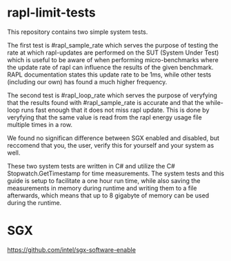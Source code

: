 # rapl-limit-tests

This repository contains two simple system tests.

The first test is #rapl_sample_rate which serves the purpose of testing the rate at which rapl-updates are performed on the SUT (System Under Test) which is useful to be aware of when performing micro-benchmarks where the update rate of rapl can influence the results of the given benchmark.
RAPL documentation states this update rate to be 1ms, while other tests (including our own) has found a much higher frequency. 

The second test is #rapl_loop_rate which serves the purpose of veryfying that the results found with #rapl_sample_rate is accurate and that the while-loop runs fast enough that it does not miss rapl update. This is done by veryfying that the same value is read from the rapl energy usage file multiple times in a row. 

We found no significan difference between SGX enabled and disabled, but reccomend that you, the user, verify this for yourself and your system as well. 

These two system tests are written in C# and utilize the C# Stopwatch.GetTimestamp for time measurements. 
The system tests and this guide is setup to facilitate a one hour run time, while also saving the measurements in memory during runtime and writing them to a file afterwards, which means that up to 8 gigabyte of memory can be used during the runtime. 


# SGX
https://github.com/intel/sgx-software-enable